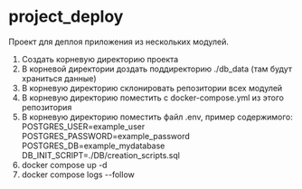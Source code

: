 # project_deploy
Проект для деплоя приложения из нескольких модулей.  


1) Создать корневую директорию проекта
2) В корневой директории доздать поддиректорию ./db_data (там будут храниться данные)
3) В корневую директорию склонировать репозитории всех модулей
4) В корневую директорию поместить с docker-compose.yml из этого репозитория
5) В корневую директорию поместить файл .env, пример содержимого:
    POSTGRES_USER=example_user  
    POSTGRES_PASSWORD=example_password  
    POSTGRES_DB=example_mydatabase  
    DB_INIT_SCRIPT=./DB/creation_scripts.sql   
6) docker compose up -d
7) docker compose logs --follow  
